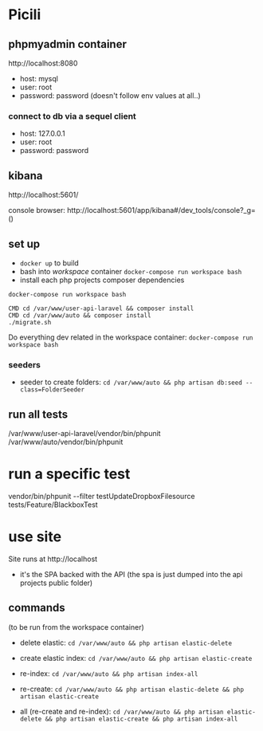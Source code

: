 # Picili

[build]: https://circleci.com/gh/samthomson/picili.svg?&style=shield

## phpmyadmin container

http://localhost:8080
- host: mysql
- user: root
- password: password
(doesn't follow env values at all..)

### connect to db via a sequel client
- host: 127.0.0.1
- user: root
- password: password

## kibana

http://localhost:5601/

console browser: http://localhost:5601/app/kibana#/dev_tools/console?_g=()


## set up

- `docker up` to build
- bash into *workspace* container `docker-compose run workspace bash`
- install each php projects composer dependencies

```
docker-compose run workspace bash

CMD cd /var/www/user-api-laravel && composer install
CMD cd /var/www/auto && composer install
./migrate.sh
```

Do everything dev related in the workspace container:
`docker-compose run workspace bash`



### seeders

- seeder to create folders: `cd /var/www/auto && php artisan db:seed --class=FolderSeeder`

## run all tests

/var/www/user-api-laravel/vendor/bin/phpunit
/var/www/auto/vendor/bin/phpunit

# run a specific test

vendor/bin/phpunit --filter testUpdateDropboxFilesource tests/Feature/BlackboxTest

# use site

Site runs at http://localhost
- it's the SPA backed with the API (the spa is just dumped into the api projects public folder)

## commands

(to be run from the workspace container)

- delete elastic: `cd /var/www/auto && php artisan elastic-delete`
- create elastic index: `cd /var/www/auto && php artisan elastic-create`
- re-index: `cd /var/www/auto && php artisan index-all`

- re-create: `cd /var/www/auto && php artisan elastic-delete && php artisan elastic-create`
- all (re-create and re-index): `cd /var/www/auto && php artisan elastic-delete && php artisan elastic-create && php artisan index-all`